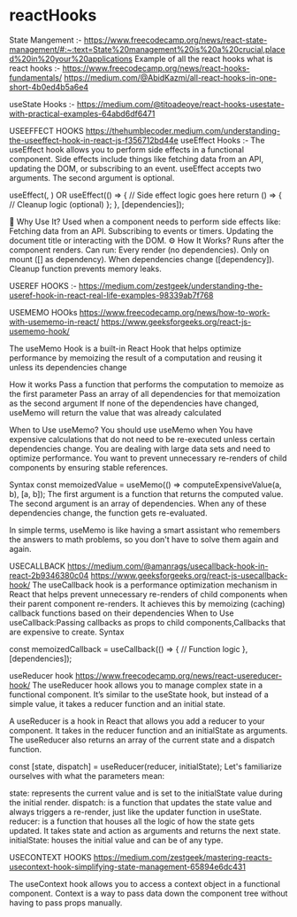 # reactHooks
State Mangement :- https://www.freecodecamp.org/news/react-state-management/#:~:text=State%20management%20is%20a%20crucial,placed%20in%20your%20applications
Example of all the react hooks 
what is react hooks :- https://www.freecodecamp.org/news/react-hooks-fundamentals/
                      https://medium.com/@AbidKazmi/all-react-hooks-in-one-short-4b0ed4b5a6e4

useState Hooks :- https://medium.com/@titoadeoye/react-hooks-usestate-with-practical-examples-64abd6df6471


USEEFFECT HOOKS 
https://thehumblecoder.medium.com/understanding-the-useeffect-hook-in-react-js-f356712bd44e
useEffect Hooks :- The useEffect hook allows you to perform side effects in a functional component. Side effects include things like fetching data from an API, updating the DOM, or subscribing to an event.
useEffect accepts two arguments. The second argument is optional.

useEffect(<function>, <dependency>) OR 
useEffect(() => {
    // Side effect logic goes here
    return () => {
         // Cleanup logic (optional)
  };
}, [dependencies]);

📌 Why Use It?
Used when a component needs to perform side effects like:
Fetching data from an API.
Subscribing to events or timers.
Updating the document title or interacting with the DOM.
⚙️ How It Works?
Runs after the component renders.
Can run:
Every render (no dependencies).
Only on mount ([] as dependency).
When dependencies change ([dependency]).
Cleanup function prevents memory leaks.


USEREF HOOKS :-  https://medium.com/zestgeek/understanding-the-useref-hook-in-react-real-life-examples-98339ab7f768

USEMEMO HOOks
https://www.freecodecamp.org/news/how-to-work-with-usememo-in-react/
https://www.geeksforgeeks.org/react-js-usememo-hook/

The useMemo Hook is a built-in React Hook that helps optimize performance by memoizing the result of a computation and reusing it unless its dependencies change

How it works
Pass a function that performs the computation to memoize as the first parameter 
Pass an array of all dependencies for that memoization as the second argument 
If none of the dependencies have changed, useMemo will return the value that was already calculated 

When to Use useMemo?
You should use useMemo when
You have expensive calculations that do not need to be re-executed unless certain dependencies change.
You are dealing with large data sets and need to optimize performance.
You want to prevent unnecessary re-renders of child components by ensuring stable references.

Syntax
const memoizedValue = useMemo(() => computeExpensiveValue(a, b), [a, b]);
The first argument is a function that returns the computed value.
The second argument is an array of dependencies. When any of these dependencies change, the function gets re-evaluated.


In simple terms, useMemo is like having a smart assistant who remembers the answers to math problems, so you don't have to solve them again and again.



USECALLBACK
https://medium.com/@amanrags/usecallback-hook-in-react-2b9346380c04
https://www.geeksforgeeks.org/react-js-usecallback-hook/
The useCallback hook is a performance optimization mechanism in React that helps prevent unnecessary re-renders of child components when their parent component re-renders. It achieves this by memoizing (caching) callback functions based on their dependencies
When to Use useCallback:Passing callbacks as props to child components,Callbacks that are expensive to create.
Syntax

const memoizedCallback = useCallback(() => {
    // Function logic
}, [dependencies]);



useReducer hook
https://www.freecodecamp.org/news/react-usereducer-hook/
The useReducer hook allows you to manage complex state in a functional component. It’s similar to the useState hook, but instead of a simple value, it takes a reducer function and an initial state.

A useReducer is a hook in React that allows you add a reducer to your component. It takes in the reducer function and an initialState as arguments. The useReducer also returns an array of the current state and a dispatch function.

const [state, dispatch] = useReducer(reducer, initialState);
Let's familiarize ourselves with what the parameters mean:

state: represents the current value and is set to the initialState value during the initial render.
dispatch: is a function that updates the state value and always triggers a re-render, just like the updater function in useState.
reducer: is a function that houses all the logic of how the state gets updated. It takes state and action as arguments and returns the next state.
initialState: houses the initial value and can be of any type.


USECONTEXT HOOKS
https://medium.com/zestgeek/mastering-reacts-usecontext-hook-simplifying-state-management-65894e6dc431

The useContext hook allows you to access a context object in a functional component. Context is a way to pass data down the component tree without having to pass props manually.